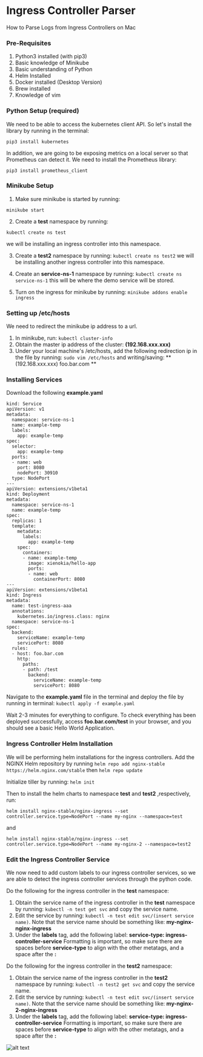 # Ingress Controller Parser
How to Parse Logs from Ingress Controllers on Mac

### Pre-Requisites
1. Python3 installed (with pip3)
2. Basic knowledge of Minikube
3. Basic understanding of Python
4. Helm Installed
5. Docker installed (Desktop Version)
6. Brew installed
7. Knowledge of vim

### Python Setup (required)

We need to be able to access the kubernetes client API. So let's install the library by running in the terminal: 
```
pip3 install kubernetes
``` 

In addition, we are going to be exposing metrics on a local server so that Prometheus can detect it. We need to install the Prometheus library: 
```
pip3 install prometheus_client
```

### Minikube Setup
1. Make sure minikube is started by running: 
```
minikube start
```
2. Create a **test** namespace by running: 
```
kubectl create ns test
```
we will be installing an ingress controller into this namespace.

3. Create a **test2** namespace by running: 
```kubectl create ns test2```
we will be installing another ingress controller into this namespace.

4. Create an **service-ns-1** namespace by running: 
```kubectl create ns service-ns-1``` 
this will be where the demo service will be stored.
5. Turn on the ingress for minikube by running: 
```minikube addons enable ingress```

### Setting up /etc/hosts

We need to redirect the minikube ip address to a url.

1. In minikube, run: ```kubectl cluster-info```
2. Obtain the master ip address of the cluster: **(192.168.xxx.xxx)**
3. Under your local machine's /etc/hosts, add the following redirection ip in the file by running: ```sudo vim /etc/hosts``` and writing/saving: **(192.168.xxx.xxx) foo.bar.com **

### Installing Services

Download the following **example.yaml**

```
kind: Service
apiVersion: v1
metadata:
  namespace: service-ns-1
  name: example-temp
  labels:
    app: example-temp
spec:
  selector:
    app: example-temp
  ports:
  - name: web
    port: 8080
    nodePort: 30910
  type: NodePort
---
apiVersion: extensions/v1beta1
kind: Deployment
metadata:
  namespace: service-ns-1
  name: example-temp
spec:
  replicas: 1
  template:
    metadata:
      labels:
        app: example-temp
    spec:
      containers:
      - name: example-temp
        image: xienokia/hello-app
        ports:
        - name: web
          containerPort: 8080
---
apiVersion: extensions/v1beta1
kind: Ingress
metadata:
  name: test-ingress-aaa
  annotations:
    kubernetes.io/ingress.class: nginx
  namespace: service-ns-1
spec:
  backend:
    serviceName: example-temp
    servicePort: 8080
  rules:
  - host: foo.bar.com
    http:
      paths:
      - path: /test
        backend:
          serviceName: example-temp
          servicePort: 8080
```


Navigate to the **example.yaml** file in the terminal and deploy the file by running in terminal: ```kubectl apply -f example.yaml```

Wait 2-3 minutes for everything to configure. To check everything has been deployed successfully, access **foo.bar.com/test** in your browser, and you should see a basic Hello World Application.

### Ingress Controller Helm Installation

We will be performing helm installations for the ingress controllers.
Add the NGINX Helm repository by running ```helm repo add nginx-stable https://helm.nginx.com/stable``` then ```helm repo update```

Initialize tiller by running: ```helm init```

Then to install the helm charts to namespace **test** and **test2** ,respectively, run:

```
helm install nginx-stable/nginx-ingress --set controller.service.type=NodePort --name my-nginx --namespace=test
```
and
```
helm install nginx-stable/nginx-ingress --set controller.service.type=NodePort --name my-nginx-2 --namespace=test2
```

### Edit the Ingress Controller Service

We now need to add custom labels to our ingress controller services, so we are able to detect the ingress controller services through the python code.

Do the following for the ingress controller in the **test** namespace:
1. Obtain the service name of the ingress controller in the **test** namespace by running: ```kubectl -n test get svc``` and copy the service name.
2. Edit the service by running: ```kubectl -n test edit svc/(insert service name)```. Note that the service name should be something like: **my-nginx-nginx-ingress**
3. Under the **labels** tag, add the following label: **service-type: ingress-controller-service** Formatting is important, so make sure there are spaces before **service-type** to align with the other metatags, and a space after the **:**

Do the following for the ingress controller in the **test2** namespace:
1. Obtain the service name of the ingress controller in the **test2** namespace by running: ```kubectl -n test2 get svc``` and copy the service name.
2. Edit the service by running: ```kubectl -n test edit svc/(insert service name)```. Note that the service name should be something like: **my-nginx-2-nginx-ingress**
3. Under the **labels** tag, add the following label: **service-type: ingress-controller-service** Formatting is important, so make sure there are spaces before **service-type** to align with the other metatags, and a space after the **:**

![alt text](https://github.com/adam-p/markdown-here/raw/master/src/ss_images/ss1.png "Editing the Service")


